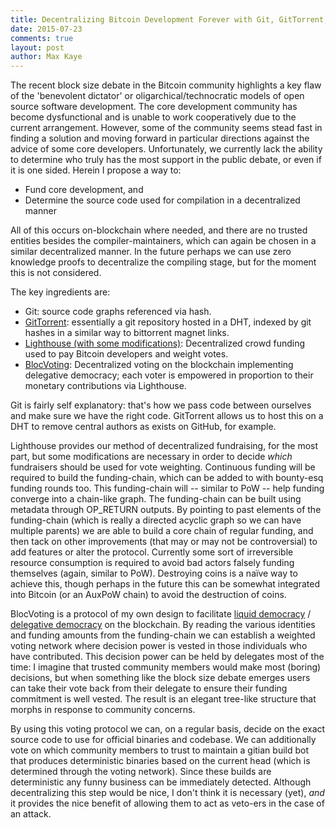 ```yaml
---
title: Decentralizing Bitcoin Development Forever with Git, GitTorrent, Lighthouse, and BlocVoting
date: 2015-07-23
comments: true
layout: post
author: Max Kaye
---
```


The recent block size debate in the Bitcoin community highlights a key flaw of the 'benevolent dictator' or oligarchical/technocratic models of open source software development.
The core development community has become dysfunctional and is unable to work cooperatively due to the current arrangement. However, some of the community seems
stead fast in finding a solution and moving forward in particular directions against the advice of some core developers.
Unfortunately, we currently lack the ability to determine who truly
has the most support in the public debate, or even if it is one sided. Herein I propose a way to:

* Fund core development, and
* Determine the source code used for compilation in a decentralized manner

All of this occurs on-blockchain where needed, and there are no trusted entities besides the compiler-maintainers, which can again be chosen in a similar decentralized manner. In the future perhaps we can use zero knowledge proofs to decentralize the compiling stage, but for the moment this is not considered.

The key ingredients are:

* Git: source code graphs referenced via hash.
* [GitTorrent](https://github.com/cjb/GitTorrent): essentially a git repository hosted in a DHT, indexed by git hashes in a similar way to bittorrent magnet links.
* [Lighthouse (with some modifications)](https://github.com/vinumeris/lighthouse): Decentralized crowd funding used to pay Bitcoin developers and weight votes.
* [BlocVoting](): Decentralized voting on the blockchain implementing delegative democracy; each voter is empowered in proportion to their monetary contributions via Lighthouse.

Git is fairly self explanatory: that's how we pass code between ourselves and make sure we have the right code. GitTorrent allows us to host this on a DHT to remove central authors as exists on GitHub, for example.

Lighthouse provides our method of decentralized fundraising, for the most part, but some modifications are necessary in order to decide *which* fundraisers should be used for vote weighting. Continuous funding will be required to build the funding-chain, which can be added to with bounty-esq funding rounds too. This funding-chain will -- similar to PoW -- help funding converge into a chain-like graph. The funding-chain can be built using metadata through OP_RETURN outputs. By pointing to past elements of the funding-chain (which is really a directed acyclic graph so we can have multiple parents) we are able to build a core chain of regular funding, and then tack on other improvements (that may or may not be controversial) to add features or alter the protocol. Currently some sort of irreversible resource consumption is required to avoid bad actors falsely funding themselves (again, similar to PoW). Destroying coins is a naïve way to achieve this, though perhaps in the future this can be somewhat integrated into Bitcoin (or an AuxPoW chain) to avoid the destruction of coins.

BlocVoting is a protocol of my own design to facilitate [liquid democracy](https://www.youtube.com/watch?v=fg0_Vhldz-8) / [delegative democracy](https://en.wikipedia.org/wiki/Delegative_democracy) on the blockchain. By reading the various identities and funding amounts from the funding-chain we can establish a weighted voting network where decision power is vested in those individuals who have contributed. This decision power can be held by delegates most of the time: I imagine that trusted community members would make most (boring) decisions, but when something like the block size debate emerges users can take their vote back from their delegate to ensure their funding commitment is well vested. The result is an elegant tree-like structure that morphs in response to community concerns.

By using this voting protocol we can, on a regular basis, decide on the exact source code to use for official binaries and codebase. We can additionally vote on which community members to trust to maintain a gitian build bot that produces deterministic binaries based on the current head (which is determined through the voting network). Since these builds are deterministic any funny business can be immediately detected. Although decentralizing this step would be nice, I don't think it is necessary (yet), *and* it provides the nice benefit of allowing them to act as veto-ers in the case of an attack.
